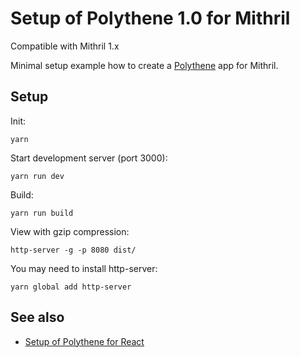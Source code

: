 # Setup of Polythene 1.0 for Mithril

Compatible with Mithril 1.x

Minimal setup example how to create a [Polythene](https://github.com/ArthurClemens/polythene) app for Mithril.


## Setup

Init:

~~~
yarn
~~~

Start development server (port 3000):

~~~
yarn run dev
~~~

Build:

~~~
yarn run build
~~~

View with gzip compression:

~~~
http-server -g -p 8080 dist/
~~~

You may need to install http-server:

~~~
yarn global add http-server
~~~

## See also

* [Setup of Polythene for React](https://github.com/ArthurClemens/polythene-react-setup)